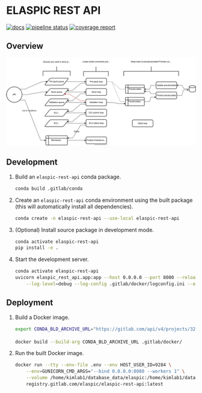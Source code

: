 # ELASPIC REST API

[![docs](https://img.shields.io/badge/docs-v0.1.6-blue.svg)](https://elaspic.gitlab.io/elaspic-rest-api/v0.1.6/)
[![pipeline status](https://gitlab.com/elaspic/elaspic-rest-api/badges/v0.1.6/pipeline.svg)](https://gitlab.com/elaspic/elaspic-rest-api/commits/v0.1.6/)
[![coverage report](https://gitlab.com/elaspic/elaspic-rest-api/badges/v0.1.6/coverage.svg?job=docs)](https://elaspic.gitlab.io/elaspic-rest-api/v0.1.6/htmlcov/)

## Overview

<p align="center">
<img src="docs/_static/workflow-diagram.svg" />
</p>

## Development

1. Build an `elaspic-rest-api` conda package.

    ```bash
    conda build .gitlab/conda
    ```

1. Create an `elaspic-rest-api` conda environment using the built package (this will automatically install all dependencies).

    ```bash
    conda create -n elaspic-rest-api --use-local elaspic-rest-api
    ```

1. (Optional) Install source package in development mode.

    ```bash
    conda activate elaspic-rest-api
    pip install -e .
    ```

1. Start the development server.

    ```bash
    conda activate elaspic-rest-api
    uvicorn elaspic_rest_api.app:app --host 0.0.0.0 --port 8000 --reload \
        --log-level=debug --log-config .gitlab/docker/logconfig.ini --env-file .env
    ```

## Deployment

1. Build a Docker image.

    ```bash
    export CONDA_BLD_ARCHIVE_URL="https://gitlab.com/api/v4/projects/3259401/jobs/artifacts/master/download?job=build"

    docker build --build-arg CONDA_BLD_ARCHIVE_URL .gitlab/docker/
    ```

1. Run the built Docker image.

    ```bash
    docker run --tty --env-file .env --env HOST_USER_ID=9284 \
        --env=GUNICORN_CMD_ARGS="--bind 0.0.0.0:8080 --workers 1" \
        --volume /home/kimlab1/database_data/elaspic:/home/kimlab1/database_data/elaspic:rw \
        registry.gitlab.com/elaspic/elaspic-rest-api:latest
    ```
